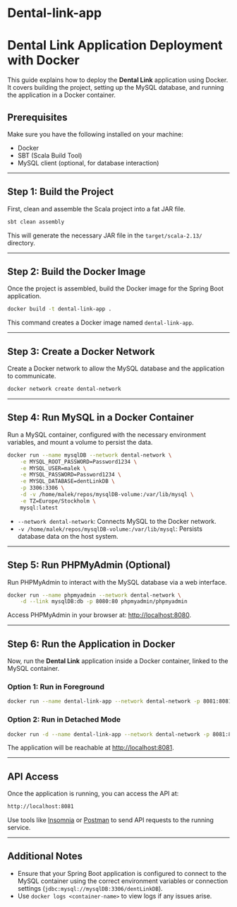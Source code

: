 # Dental-link-app

# Dental Link Application Deployment with Docker

This guide explains how to deploy the **Dental Link** application using Docker. It covers building the project, setting up the MySQL database, and running the application in a Docker container.

## Prerequisites

Make sure you have the following installed on your machine:
- Docker
- SBT (Scala Build Tool)
- MySQL client (optional, for database interaction)

---

## Step 1: Build the Project

First, clean and assemble the Scala project into a fat JAR file.

```bash
sbt clean assembly
```

This will generate the necessary JAR file in the `target/scala-2.13/` directory.

---

## Step 2: Build the Docker Image

Once the project is assembled, build the Docker image for the Spring Boot application.

```bash
docker build -t dental-link-app .
```

This command creates a Docker image named `dental-link-app`.

---

## Step 3: Create a Docker Network

Create a Docker network to allow the MySQL database and the application to communicate.

```bash
docker network create dental-network
```

---

## Step 4: Run MySQL in a Docker Container

Run a MySQL container, configured with the necessary environment variables, and mount a volume to persist the data.

```bash
docker run --name mysqlDB --network dental-network \
    -e MYSQL_ROOT_PASSWORD=Password1234 \
    -e MYSQL_USER=malek \
    -e MYSQL_PASSWORD=Password1234 \
    -e MYSQL_DATABASE=dentLinkDB \
    -p 3306:3306 \
    -d -v /home/malek/repos/mysqlDB-volume:/var/lib/mysql \
    -e TZ=Europe/Stockholm \
    mysql:latest
```

- `--network dental-network`: Connects MySQL to the Docker network.
- `-v /home/malek/repos/mysqlDB-volume:/var/lib/mysql`: Persists database data on the host system.

---

## Step 5: Run PHPMyAdmin (Optional)

Run PHPMyAdmin to interact with the MySQL database via a web interface.

```bash
docker run --name phpmyadmin --network dental-network \
    -d --link mysqlDB:db -p 8080:80 phpmyadmin/phpmyadmin
```

Access PHPMyAdmin in your browser at: [http://localhost:8080](http://localhost:8080).

---

## Step 6: Run the Application in Docker

Now, run the **Dental Link** application inside a Docker container, linked to the MySQL container.

### Option 1: Run in Foreground

```bash
docker run --name dental-link-app --network dental-network -p 8081:8081 dental-link-app
```

### Option 2: Run in Detached Mode

```bash
docker run -d --name dental-link-app --network dental-network -p 8081:8081 dental-link-app
```

The application will be reachable at [http://localhost:8081](http://localhost:8081).

---

## API Access

Once the application is running, you can access the API at:

```bash
http://localhost:8081
```

Use tools like [Insomnia](https://insomnia.rest/) or [Postman](https://www.postman.com/) to send API requests to the running service.

---

## Additional Notes

- Ensure that your Spring Boot application is configured to connect to the MySQL container using the correct environment variables or connection settings (`jdbc:mysql://mysqlDB:3306/dentLinkDB`).
- Use `docker logs <container-name>` to view logs if any issues arise.
